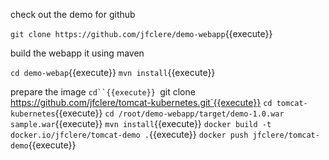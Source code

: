 check out the demo for github

`git clone https://github.com/jfclere/demo-webapp`{{execute}}

build the webapp it using maven

`cd demo-webap`{{execute}}
`mvn install`{{execute}}

prepare the image
`cd``{{execute}}
`git clone https://github.com/jfclere/tomcat-kubernetes.git`{{execute}}
`cd tomcat-kubernetes`{{execute}}
`cd /root/demo-webapp/target/demo-1.0.war sample.war`{{execute}}
`mvn install`{{execute}}
`docker build -t docker.io/jfclere/tomcat-demo .`{{execute}}
`docker push jfclere/tomcat-demo`{{execute}}


